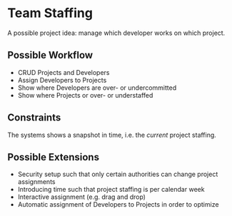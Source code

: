 # Team Staffing

A possible project idea: manage which developer works on which project.

## Possible Workflow

- CRUD Projects and Developers
- Assign Developers to Projects
- Show where Developers are over- or undercommitted
- Show where Projects or over- or understaffed

## Constraints

The systems shows a snapshot in time, i.e. the _current_
project staffing.

## Possible Extensions

- Security setup such that only certain authorities can change project assignments
- Introducing time such that project staffing is per calendar week
- Interactive assignment (e.g. drag and drop)
- Automatic assignment of Developers to Projects in order to optimize
